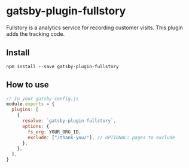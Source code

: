 # gatsby-plugin-fullstory

Fullstory is a analytics service for recording customer visits. This plugin adds the tracking code.

## Install

`npm install --save gatsby-plugin-fullstory`

## How to use

```javascript
// In your gatsby-config.js
module.exports = {
  plugins: [
    {
      resolve: `gatsby-plugin-fullstory`,
      options: {
        fs_org: YOUR_ORG_ID,
        exclude: ["/thank-you/"], // OPTIONAL: pages to exclude
      },
    },
  ],
}
```
